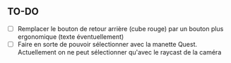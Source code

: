 ## TO-DO

-   [ ] Remplacer le bouton de retour arrière (cube rouge) par un bouton plus ergonomique (texte éventuellement)
-   [ ] Faire en sorte de pouvoir sélectionner avec la manette Quest. Actuellement on ne peut sélectionner qu'avec le raycast de la caméra
